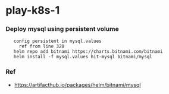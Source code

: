 # play-k8s-1
### Deploy mysql using persistent volume
```console
   config persistent in mysql.values
     ref from line 320
   helm repo add bitnami https://charts.bitnami.com/bitnami
   helm install -f mysql.values hit-mysql bitnami/mysql
```
### Ref
- https://artifacthub.io/packages/helm/bitnami/mysql